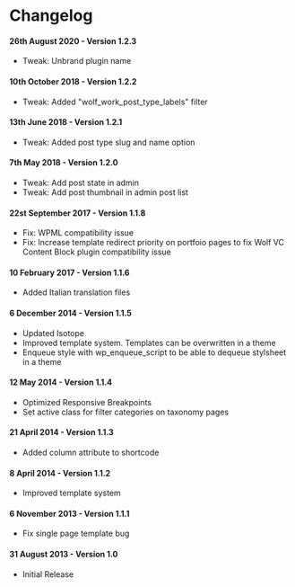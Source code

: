# Changelog

#### 26th August 2020 - Version 1.2.3

-   Tweak: Unbrand plugin name

#### 10th October 2018 - Version 1.2.2

-   Tweak: Added "wolf_work_post_type_labels" filter

#### 13th June 2018 - Version 1.2.1

-   Tweak: Added post type slug and name option

#### 7th May 2018 - Version 1.2.0

-   Tweak: Add post state in admin
-   Tweak: Add post thumbnail in admin post list

#### 22st September 2017 - Version 1.1.8

-   Fix: WPML compatibility issue
-   Fix: Increase template redirect priority on portfoio pages to fix Wolf VC Content Block plugin compatibility issue

#### 10 February 2017 - Version 1.1.6

-   Added Italian translation files

#### 6 December 2014 - Version 1.1.5

-   Updated Isotope
-   Improved template system. Templates can be overwritten in a theme
-   Enqueue style with wp_enqueue_script to be able to dequeue stylsheet in a theme

#### 12 May 2014 - Version 1.1.4

-   Optimized Responsive Breakpoints
-   Set active class for filter categories on taxonomy pages

#### 21 April 2014 - Version 1.1.3

-   Added column attribute to shortcode

#### 8 April 2014 - Version 1.1.2

-   Improved template system

#### 6 November 2013 - Version 1.1.1

-   Fix single page template bug

#### 31 August 2013 - Version 1.0

-   Initial Release
